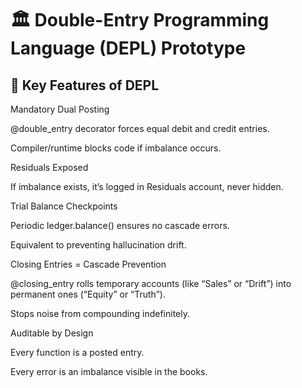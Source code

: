 # 🏛 Double-Entry Programming Language (DEPL) Prototype

## 🔑 Key Features of DEPL

Mandatory Dual Posting

@double_entry decorator forces equal debit and credit entries.

Compiler/runtime blocks code if imbalance occurs.

Residuals Exposed

If imbalance exists, it’s logged in Residuals account, never hidden.

Trial Balance Checkpoints

Periodic ledger.balance() ensures no cascade errors.

Equivalent to preventing hallucination drift.

Closing Entries = Cascade Prevention

@closing_entry rolls temporary accounts (like “Sales” or “Drift”) into permanent ones (“Equity” or “Truth”).

Stops noise from compounding indefinitely.

Auditable by Design

Every function is a posted entry.

Every error is an imbalance visible in the books.
